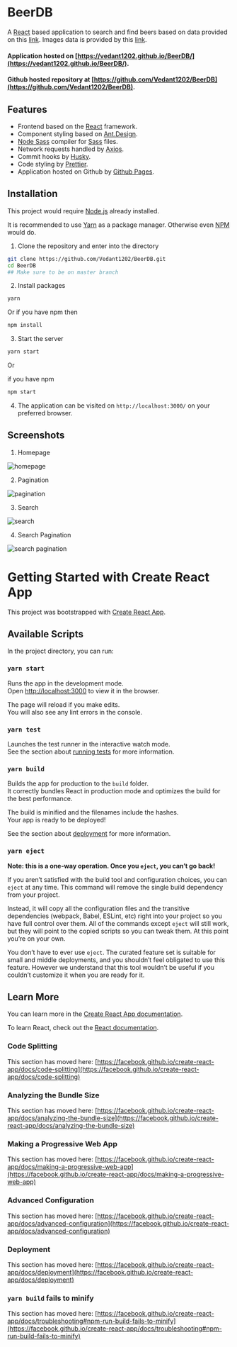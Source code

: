 # BeerDB

A [React](https://reactjs.org/) based application to search and find beers based on data provided on this [link](https://s3-ap-southeast-1.amazonaws.com/he-public-data/beercraft5bac38c.json). Images data is provided by this [link](https://s3-ap-southeast-1.amazonaws.com/he-public-data/beerimages7e0480d.json).


#### Application hosted on [https://vedant1202.github.io/BeerDB/](https://vedant1202.github.io/BeerDB/).

#### Github hosted repository at [https://github.com/Vedant1202/BeerDB](https://github.com/Vedant1202/BeerDB).


## Features

- Frontend based on the [React](https://reactjs.org/) framework.
- Component styling based on [Ant.Design](https://ant.design/).
- [Node Sass](https://www.npmjs.com/package/node-sass) compiler for [Sass](https://sass-lang.com/) files. 
- Network requests handled by [Axios](https://www.npmjs.com/package/axios).
- Commit hooks by [Husky](https://www.npmjs.com/package/husky).
- Code styling by [Prettier](https://prettier.io/).
- Application hosted on Github by [Github Pages](https://pages.github.com/).


## Installation

This project would require [Node.js](https://nodejs.org/en/) already installed.

It is recommended to use [Yarn](https://yarnpkg.com/) as a package manager. Otherwise even [NPM](https://www.npmjs.com/) would do.


1. Clone the repository and enter into the directory 

```bash
git clone https://github.com/Vedant1202/BeerDB.git
cd BeerDB
## Make sure to be on master branch
``` 

2. Install packages
```bash
yarn
```

Or if you have npm then

```bash
npm install
```

3. Start the server

```bash
yarn start
```

Or 

if you have npm
```bash
npm start
```

4. The application can be visited on `http://localhost:3000/` on your preferred browser.


## Screenshots

1. Homepage

![homepage](https://raw.githubusercontent.com/Vedant1202/BeerDB/master/screenshots/homepage.png)



2. Pagination

![pagination](https://raw.githubusercontent.com/Vedant1202/BeerDB/master/screenshots/pagination.png)


3. Search

![search](https://raw.githubusercontent.com/Vedant1202/BeerDB/master/screenshots/search.png)


4. Search Pagination

![search pagination](https://raw.githubusercontent.com/Vedant1202/BeerDB/master/screenshots/search-pagination.png)



# Getting Started with Create React App

This project was bootstrapped with [Create React App](https://github.com/facebook/create-react-app).

## Available Scripts

In the project directory, you can run:

### `yarn start`

Runs the app in the development mode.\
Open [http://localhost:3000](http://localhost:3000) to view it in the browser.

The page will reload if you make edits.\
You will also see any lint errors in the console.

### `yarn test`

Launches the test runner in the interactive watch mode.\
See the section about [running tests](https://facebook.github.io/create-react-app/docs/running-tests) for more information.

### `yarn build`

Builds the app for production to the `build` folder.\
It correctly bundles React in production mode and optimizes the build for the best performance.

The build is minified and the filenames include the hashes.\
Your app is ready to be deployed!

See the section about [deployment](https://facebook.github.io/create-react-app/docs/deployment) for more information.

### `yarn eject`

**Note: this is a one-way operation. Once you `eject`, you can’t go back!**

If you aren’t satisfied with the build tool and configuration choices, you can `eject` at any time. This command will remove the single build dependency from your project.

Instead, it will copy all the configuration files and the transitive dependencies (webpack, Babel, ESLint, etc) right into your project so you have full control over them. All of the commands except `eject` will still work, but they will point to the copied scripts so you can tweak them. At this point you’re on your own.

You don’t have to ever use `eject`. The curated feature set is suitable for small and middle deployments, and you shouldn’t feel obligated to use this feature. However we understand that this tool wouldn’t be useful if you couldn’t customize it when you are ready for it.

## Learn More

You can learn more in the [Create React App documentation](https://facebook.github.io/create-react-app/docs/getting-started).

To learn React, check out the [React documentation](https://reactjs.org/).

### Code Splitting

This section has moved here: [https://facebook.github.io/create-react-app/docs/code-splitting](https://facebook.github.io/create-react-app/docs/code-splitting)

### Analyzing the Bundle Size

This section has moved here: [https://facebook.github.io/create-react-app/docs/analyzing-the-bundle-size](https://facebook.github.io/create-react-app/docs/analyzing-the-bundle-size)

### Making a Progressive Web App

This section has moved here: [https://facebook.github.io/create-react-app/docs/making-a-progressive-web-app](https://facebook.github.io/create-react-app/docs/making-a-progressive-web-app)

### Advanced Configuration

This section has moved here: [https://facebook.github.io/create-react-app/docs/advanced-configuration](https://facebook.github.io/create-react-app/docs/advanced-configuration)

### Deployment

This section has moved here: [https://facebook.github.io/create-react-app/docs/deployment](https://facebook.github.io/create-react-app/docs/deployment)

### `yarn build` fails to minify

This section has moved here: [https://facebook.github.io/create-react-app/docs/troubleshooting#npm-run-build-fails-to-minify](https://facebook.github.io/create-react-app/docs/troubleshooting#npm-run-build-fails-to-minify)
